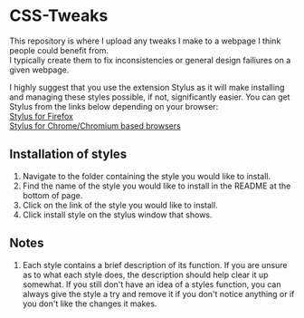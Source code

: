# CSS-Tweaks
This repository is where I upload any tweaks I make to a webpage I think people could benefit from.  
I typically create them to fix inconsistencies or general design failiures on a given webpage.

I highly suggest that you use the extension Stylus as it will make installing and managing these styles possible, if not, significantly easier. You can get Stylus from the links below depending on your browser:  
[Stylus for Firefox](https://addons.mozilla.org/en-US/firefox/addon/styl-us/)  
[Stylus for Chrome/Chromium based browsers](https://chrome.google.com/webstore/detail/stylus/clngdbkpkpeebahjckkjfobafhncgmne)

## Installation of styles
1. Navigate to the folder containing the style you would like to install.
2. Find the name of the style you would like to install in the README at the bottom of page.
3. Click on the link of the style you would like to install.
4. Click install style on the stylus window that shows.

## Notes
1. Each style contains a brief description of its function. If you are unsure as to what each style does, the description should help clear it up somewhat. If you still don't have an idea of a styles function, you can always give the style a try and remove it if you don't notice anything or if you don't like the changes it makes.  